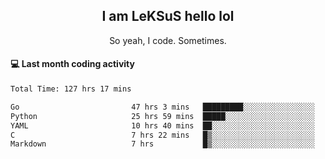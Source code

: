 <h2 align="center">I am LeKSuS hello lol</h2>
<p align="center">So yeah, I code. Sometimes.</p>

#### :computer: Last month coding activity
<!--START_SECTION:waka-->

```txt
Total Time: 127 hrs 17 mins

Go                         47 hrs 3 mins   █████████░░░░░░░░░░░░░░░░   35.99 %
Python                     25 hrs 59 mins  █████░░░░░░░░░░░░░░░░░░░░   19.88 %
YAML                       10 hrs 40 mins  ██░░░░░░░░░░░░░░░░░░░░░░░   08.17 %
C                          7 hrs 22 mins   █▒░░░░░░░░░░░░░░░░░░░░░░░   05.64 %
Markdown                   7 hrs           █▒░░░░░░░░░░░░░░░░░░░░░░░   05.36 %
```

<!--END_SECTION:waka-->
